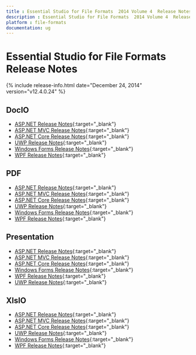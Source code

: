 ```yaml
---
title : Essential Studio for File Formats  2014 Volume 4  Release Notes  
description : Essential Studio for File Formats  2014 Volume 4  Release Notes  
platform : file-formats
documentation: ug
---
```


# Essential Studio for File Formats  Release Notes  

{% include release-info.html date="December 24, 2014"  version="v12.4.0.24" %} 


## DocIO

* [ASP.NET Release Notes](/aspnet/release-notes/v12.4.0.24#docio){:target="_blank"}
* [ASP.NET MVC Release Notes](/aspnetmvc/release-notes/v12.4.0.24#docio){:target="_blank"}
* [ASP.NET Core Release Notes](/aspnet-core/release-notes/v12.4.0.24#docio){:target="_blank"}
* [UWP Release Notes](/uwp/release-notes/v12.4.0.24#docio){:target="_blank"}
* [Windows Forms Release Notes](/windowsforms/release-notes/v12.4.0.24#docio){:target="_blank"}
* [WPF Release Notes](/wpf/release-notes/v12.4.0.24#docio){:target="_blank"}


## PDF

* [ASP.NET Release Notes](/aspnet/release-notes/v12.4.0.24#pdf){:target="_blank"}
* [ASP.NET MVC Release Notes](/aspnetmvc/release-notes/v12.4.0.24#pdf){:target="_blank"}
* [ASP.NET Core Release Notes](/aspnet-core/release-notes/v12.4.0.24#pdf){:target="_blank"}
* [UWP Release Notes](/uwp/release-notes/v12.4.0.24#pdf){:target="_blank"}
* [Windows Forms Release Notes](/windowsforms/release-notes/v12.4.0.24#pdf){:target="_blank"}
* [WPF Release Notes](/wpf/release-notes/v12.4.0.24#pdf){:target="_blank"}


## Presentation

* [ASP.NET Release Notes](/aspnet/release-notes/v12.4.0.24#presentation){:target="_blank"}
* [ASP.NET MVC Release Notes](/aspnetmvc/release-notes/v12.4.0.24#presentation){:target="_blank"}
* [ASP.NET Core Release Notes](/aspnet-core/release-notes/v12.4.0.24#presentation){:target="_blank"}
* [Windows Forms Release Notes](/windowsforms/release-notes/v12.4.0.24#presentation){:target="_blank"}
* [WPF Release Notes](/wpf/release-notes/v12.4.0.24#presentation){:target="_blank"}
* [UWP Release Notes](/uwp/release-notes/v12.4.0.24#presentation){:target="_blank"}


## XlsIO

* [ASP.NET Release Notes](/aspnet/release-notes/v12.4.0.24#xlsio){:target="_blank"}
* [ASP.NET MVC Release Notes](/aspnetmvc/release-notes/v12.4.0.24#xlsio){:target="_blank"}
* [ASP.NET Core Release Notes](/aspnet-core/release-notes/v12.4.0.24#xlsio){:target="_blank"}
* [UWP Release Notes](/uwp/release-notes/v12.4.0.24#xlsio){:target="_blank"}
* [Windows Forms Release Notes](/windowsforms/release-notes/v12.4.0.24#xlsio){:target="_blank"}
* [WPF Release Notes](/wpf/release-notes/v12.4.0.24#xlsio){:target="_blank"}